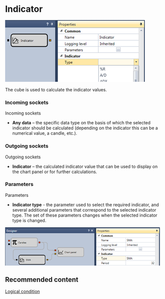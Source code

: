 # Indicator

![Designer Indicator 00](../images/Designer_Indicator_00.png)

The cube is used to calculate the indicator values.

### Incoming sockets

Incoming sockets

- **Any data** – the specific data type on the basis of which the selected indicator should be calculated (depending on the indicator this can be a numerical value, a candle, etc.).

### Outgoing sockets

Outgoing sockets

- **Indicator** – the calculated indicator value that can be used to display on the chart panel or for further calculations.

### Parameters

Parameters

- **Indicator type** \- the parameter used to select the required indicator, and several additional parameters that correspond to the selected indicator type. The set of these parameters changes when the selected indicator type is changed.

![Designer Indicator 01](../images/Designer_Indicator_01.png)

## Recommended content

[Logical condition](Designer_Logical_condition.md)

